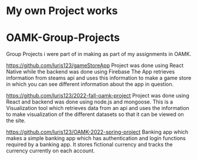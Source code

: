 # My own Project works






# OAMK-Group-Projects

Group Projects i were part of in making
as part of my assignments in OAMK.

https://github.com/luris123/gameStoreApp
Project was done using React Native while the backend was done using Firebase
The App retrieves information from steams api and uses this information to make
a game store in which you can see different information about the app in question.

https://github.com/luris123/2022-fall-oamk-project
Project was done using React and backend was done using node.js and mongoose.
This is a Visualization tool which retrieves data from an api and uses
the information to make visualization of the different datasets so that
it can be viewed on the site.

https://github.com/luris123/OAMK-2022-spring-project
Banking app which makes a simple banking app which has authentication and login
functions required by a banking app. It stores fictional currency and tracks the
currency currently on each account.
